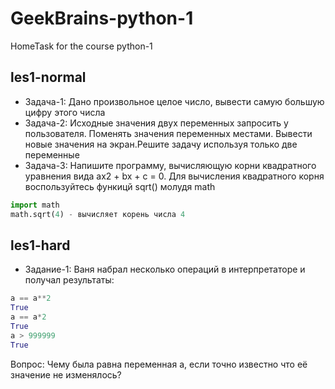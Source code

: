 # GeekBrains-python-1
HomeTask for the course python-1

les1-normal
-----------------
* Задача-1: Дано произвольное целое число, вывести самую большую цифру этого числа
* Задача-2: Исходные значения двух переменных запросить у пользователя. Поменять значения переменных местами. Вывести новые значения на экран.Решите задачу используя только две переменные
* Задача-3: Напишите программу, вычисляющую корни квадратного уравнения вида ax2 + bx + c = 0. Для вычисления квадратного корня воспользуйтесь функицй sqrt() молудя math
```python
import math
math.sqrt(4) - вычисляет корень числа 4
```
les1-hard
-----------------
* Задание-1:
 Ваня набрал несколько операций в интерпретаторе и получал результаты:
```python
a == a**2
True
a == a*2
True
a > 999999
True
```
Вопрос: Чему была равна переменная a, если точно известно что её значение не изменялось?
